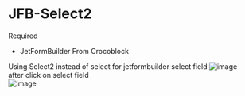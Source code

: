 # JFB-Select2
Required
- JetFormBuilder From Crocoblock

Using Select2 instead of select for jetformbuilder select field 
![image](https://github.com/EquilibriumTechx/JFB-Select2/assets/65528418/eedc6339-b810-4e2f-9b9b-5716a605245c)<br>
after click on select field<br>
![image](https://github.com/EquilibriumTechx/JFB-Select2/assets/65528418/0e2d92d0-6ad5-4fe4-b08a-4d9c5c1cbb68)
